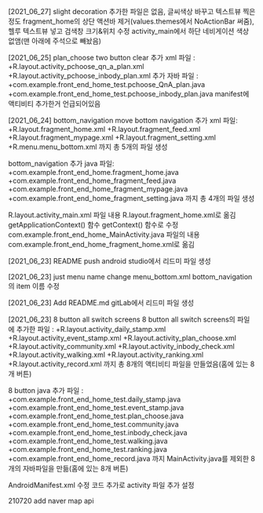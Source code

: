 [2021_06_27] slight decoration
추가한 파일은 없음, 글씨색상 바꾸고 텍스트뷰 찍은정도
fragment_home의 상단 액션바 제거(values.themes에서 NoActionBar 써줌), 헬루 텍스트뷰 넣고 검색창 크기&위치 수정
activity_main에서 하단 네비게이션 색상 없앰(맨 아래에 주석으로 빼놨음)

[2021_06_25] plan_choose two button clear
추가 xml 파일 :
+R.layout.activity_pchoose_qn_a_plan.xml
+R.layout.activity_pchoose_inbody_plan.xml
추가 자바 파일 :
+com.example.front_end_home_test.pchoose_QnA_plan.java
+com.example.front_end_home_test.pchoose_inbody_plan.java
manifest에 액티비티 추가한거 언급되어있음

[2021_06_24] bottom_navigation move
bottom navigation 추가 xml 파일:
    +R.layout.fragment_home.xml
    +R.layout.fragment_feed.xml
    +R.layout.fragment_mypage.xml
    +R.layout.fragment_setting.xml
    +R.menu.menu_bottom.xml
까지 총 5개의 파일 생성

bottom_navigation 추가 java 파일:
    +com.example.front_end_home.fragment_home.java
    +com.example.front_end_home_fragment_feed.java
    +com.example.front_end_home_fragment_mypage.java
    +com.example.front_end_home_fragment_setting.java
까지 총 4개의 파일 생성


R.layout.activity_main.xml 파일 내용 R.layout.fragment_home.xml로 옮김
    getApplicationContext() 함수 getContext() 함수로 수정
com.example.front_end_home_MainActivity.java 파일의 내용 com.example.front_end_home_fragment_home.xml로 옮김


[2021_06_23] README push
android studio에서 리드미 파일 생성

[2021_06_23] just menu name change
menu_bottom.xml
    bottom_navigation의 item 이름 수정

[2021_06_23] Add README.md
gitLab에서 리드미 파일 생성

[2021_06_23] 8 button all switch screens
8 button all switch screens의 파일에 추가한 파일 :
    +R.layout.activity_daily_stamp.xml
    +R.layout.activity_event_stamp.xml
    +R.layout.activity_plan_choose.xml
    +R.layout.activity_community.xml
    +R.layout.activity_inbody_check.xml
    +R.layout.activity_walking.xml
    +R.layout.activity_ranking.xml
    +R.layout.activity_record.xml
까지 총 8개의 액티비티 파일을 만들었음(홈에 있는 8개 버튼)

8 button java 추가 파일 :
    +com.example.front_end_home_test.daily_stamp.java
    +com.example.front_end_home_test.event_stamp.java
    +com.example.front_end_home_test.plan_choose.java
    +com.example.front_end_home_test.community.java
    +com.example.front_end_home_test.inbody_check.java
    +com.example.front_end_home_test.walking.java
    +com.example.front_end_home_test.ranking.java
    +com.example.front_end_home_record.java
까지 MainActivity.java를 제외한 8개의 자바파일을 만듦(홈에 있는 8개 버튼)

AndroidManifest.xml 수정
    <activity android:name=".record" />
    <activity android:name=".walking" />
    <activity android:name=".ranking" />
    <activity android:name=".inbody_check" />
    <activity android:name=".community" />
    <activity android:name=".event_stamp" />
    <activity android:name=".plan_choose" />
    <activity android:name=".daily_stamp" />
코드 추가로 activity 파일 추가 설정

210720 add naver map api